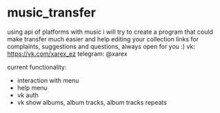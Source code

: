 # music_transfer
using api of platforms with music i will try to create a program that could make transfer much easier and help editing your collection
links for complaints, suggestions and questions, always open for you :)
vk: https://vk.com/xarex_ez
telegram: @xarex

current functionality:
- interaction with menu
- help menu
- vk auth
- vk show albums, album tracks, album tracks repeats

